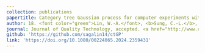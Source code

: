```yaml
---
collection: publications
papertitle: Category tree Gaussian process for computer experiments with many-category qualitative factors and application to cooling system design
author: 18. <font color="green">Lin, W.-A.</font>, <b>Sung, C.-L.</b>, and Chen, R.-B. (2024+)
journal: Journal of Quality Technology, accepted. <a href="http://www.cips.org.tw/wordpress/index.php/2022/08/04/prize-111/"> [C. Z. Wei Memorial Award from CIPS] </a>
github: 'https://github.com/sagalin14/ctGP'
link: 'https://doi.org/10.1080/00224065.2024.2359431'
---
```

